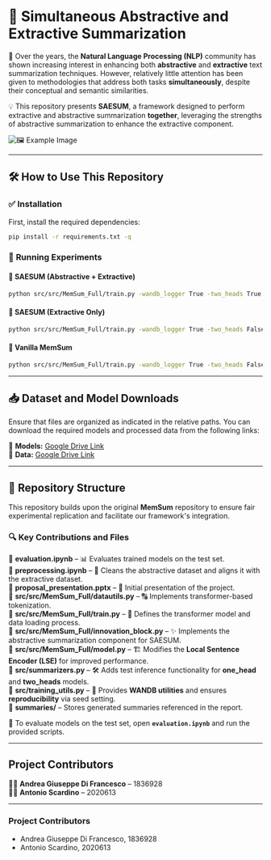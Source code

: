 # 🚀 **Simultaneous Abstractive and Extractive Summarization**  

📖 Over the years, the **Natural Language Processing (NLP)** community has shown increasing interest in enhancing both **abstractive** and **extractive** text summarization techniques. However, relatively little attention has been given to methodologies that address both tasks **simultaneously**, despite their conceptual and semantic similarities.  

💡 This repository presents **SAESUM**, a framework designed to perform extractive and abstractive summarization **together**, leveraging the strengths of abstractive summarization to enhance the extractive component.  

![🖼️ Example Image](images/SAESUM.png)  

---

## 🛠️ **How to Use This Repository**  

### ✅ **Installation**  
First, install the required dependencies:  

```bash
pip install -r requirements.txt -q
```

### 🚀 **Running Experiments**  

#### 🔹 **SAESUM (Abstractive + Extractive)**
```bash
python src/src/MemSum_Full/train.py -wandb_logger True -two_heads True -pegasus_mode True -training_corpus_file_name src/data/PubMed/train_PUBMED_labelled.jsonl -validation_corpus_file_name src/data/PubMed/val_PUBMED.jsonl -model_folder src/model/MemSum_Full/PubMed/two_heads/ -log_folder src/log/MemSum_Full/PubMed/two_heads/ -vocabulary_file_name src/model/glove/vocabulary_200dim.pkl -pretrained_unigram_embeddings_file_name src/model/glove/unigram_embeddings_200dim.pkl -max_seq_len 100 -max_doc_len 100 -num_of_epochs 10 -save_every 1000 -n_device 1 -batch_size_per_device 1 -max_extracted_sentences_per_document 7 -moving_average_decay 0.999 -p_stop_thres 0.6
```

#### 🔹 **SAESUM (Extractive Only)**
```bash
python src/src/MemSum_Full/train.py -wandb_logger True -two_heads False -pegasus_mode True -training_corpus_file_name src/data/PubMed/train_PUBMED_labelled.jsonl -validation_corpus_file_name src/data/PubMed/val_PUBMED.jsonl -model_folder src/model/MemSum_Full/PubMed/one_head/ -log_folder src/log/MemSum_Full/PubMed/one_head/ -vocabulary_file_name src/model/glove/vocabulary_200dim.pkl -pretrained_unigram_embeddings_file_name src/model/glove/unigram_embeddings_200dim.pkl -max_seq_len 100 -max_doc_len 100 -num_of_epochs 10 -save_every 1000 -n_device 1 -batch_size_per_device 1 -max_extracted_sentences_per_document 7 -moving_average_decay 0.999 -p_stop_thres 0.6
```

#### 🔹 **Vanilla MemSum**
```bash
python src/src/MemSum_Full/train.py -wandb_logger True -two_heads False -pegasus_mode False -training_corpus_file_name src/data/PubMed/train_PUBMED_labelled.jsonl -validation_corpus_file_name src/data/PubMed/val_PUBMED.jsonl -model_folder src/model/MemSum_Full/PubMed/memsum/ -log_folder src/log/MemSum_Full/PubMed/memsum/ -vocabulary_file_name src/model/glove/vocabulary_200dim.pkl -pretrained_unigram_embeddings_file_name src/model/glove/unigram_embeddings_200dim.pkl -max_seq_len 100 -max_doc_len 100 -num_of_epochs 10 -save_every 1000 -n_device 1 -batch_size_per_device 1 -max_extracted_sentences_per_document 7 -moving_average_decay 0.999 -p_stop_thres 0.6
```

---

## 📥 **Dataset and Model Downloads**  
Ensure that files are organized as indicated in the relative paths. You can download the required models and processed data from the following links:  

🔗 **Models:** [Google Drive Link](https://drive.google.com/drive/folders/15BD8s9qDdk_LpuKxg1R5swWQ0mSVAq3w?usp=sharing)  
🔗 **Data:** [Google Drive Link](https://drive.google.com/drive/folders/1l_JZVJMx6B5uEqg84mBSqDKXatR9gWGC?usp=sharing)  

---

## 📂 **Repository Structure**  

This repository builds upon the original **MemSum** repository to ensure fair experimental replication and facilitate our framework's integration.  

### 🔍 **Key Contributions and Files**  

📂 **evaluation.ipynb** – 📊 Evaluates trained models on the test set.  
📂 **preprocessing.ipynb** – 🧹 Cleans the abstractive dataset and aligns it with the extractive dataset.  
📂 **proposal_presentation.pptx** – 📝 Initial presentation of the project.  
📂 **src/src/MemSum_Full/datautils.py** – 🔠 Implements transformer-based tokenization.  
📂 **src/src/MemSum_Full/train.py** – 🤖 Defines the transformer model and data loading process.  
📂 **src/src/MemSum_Full/innovation_block.py** – ✨ Implements the abstractive summarization component for SAESUM.  
📂 **src/src/MemSum_Full/model.py** – 🏗️ Modifies the **Local Sentence Encoder (LSE)** for improved performance.  
📂 **src/summarizers.py** – 🛠️ Adds test inference functionality for **one_head** and **two_heads** models.  
📂 **src/training_utils.py** – 🎯 Provides **WANDB utilities** and ensures **reproducibility** via seed setting.  
📂 **summaries/** –  Stores generated summaries referenced in the report.  

📌 To evaluate models on the test set, open **`evaluation.ipynb`** and run the provided scripts.  

---

##  **Project Contributors**  

👨‍💻 **Andrea Giuseppe Di Francesco** – 1836928  
👨‍💻 **Antonio Scardino** – 2020613  

---






### Project Contributors
* Andrea Giuseppe Di Francesco, 1836928
* Antonio Scardino, 2020613


